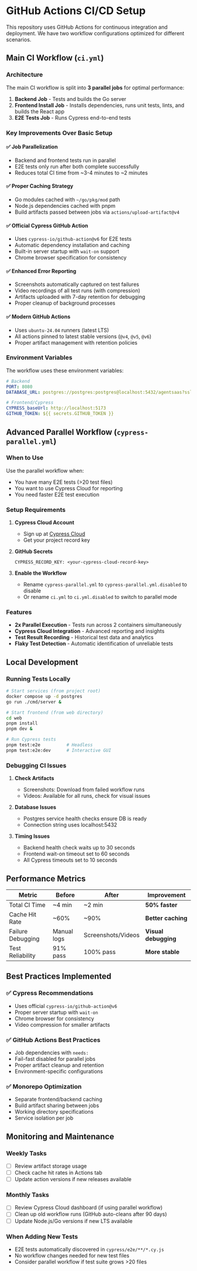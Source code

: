 # GitHub Actions CI/CD Setup

This repository uses GitHub Actions for continuous integration and deployment. We have two workflow configurations optimized for different scenarios.

## Main CI Workflow (`ci.yml`)

### Architecture

The main CI workflow is split into **3 parallel jobs** for optimal performance:

1. **Backend Job** - Tests and builds the Go server
2. **Frontend Install Job** - Installs dependencies, runs unit tests, lints, and builds the React app
3. **E2E Tests Job** - Runs Cypress end-to-end tests

### Key Improvements Over Basic Setup

#### ✅ **Job Parallelization**
- Backend and frontend tests run in parallel
- E2E tests only run after both complete successfully
- Reduces total CI time from ~3-4 minutes to ~2 minutes

#### ✅ **Proper Caching Strategy**
- Go modules cached with `~/go/pkg/mod` path
- Node.js dependencies cached with pnpm
- Build artifacts passed between jobs via `actions/upload-artifact@v4`

#### ✅ **Official Cypress GitHub Action**
- Uses `cypress-io/github-action@v6` for E2E tests
- Automatic dependency installation and caching
- Built-in server startup with `wait-on` support
- Chrome browser specification for consistency

#### ✅ **Enhanced Error Reporting**
- Screenshots automatically captured on test failures
- Video recordings of all test runs (with compression)
- Artifacts uploaded with 7-day retention for debugging
- Proper cleanup of background processes

#### ✅ **Modern GitHub Actions**
- Uses `ubuntu-24.04` runners (latest LTS)
- All actions pinned to latest stable versions (`@v4`, `@v5`, `@v6`)
- Proper artifact management with retention policies

### Environment Variables

The workflow uses these environment variables:

```yaml
# Backend
PORT: 8080
DATABASE_URL: postgres://postgres:postgres@localhost:5432/agentsaas?sslmode=disable

# Frontend/Cypress
CYPRESS_baseUrl: http://localhost:5173
GITHUB_TOKEN: ${{ secrets.GITHUB_TOKEN }}
```

## Advanced Parallel Workflow (`cypress-parallel.yml`)

### When to Use

Use the parallel workflow when:
- You have many E2E tests (>20 test files)
- You want to use Cypress Cloud for reporting
- You need faster E2E test execution

### Setup Requirements

1. **Cypress Cloud Account**
   - Sign up at [Cypress Cloud](https://cloud.cypress.io/)
   - Get your project record key

2. **GitHub Secrets**
   ```
   CYPRESS_RECORD_KEY: <your-cypress-cloud-record-key>
   ```

3. **Enable the Workflow**
   - Rename `cypress-parallel.yml` to `cypress-parallel.yml.disabled` to disable
   - Or rename `ci.yml` to `ci.yml.disabled` to switch to parallel mode

### Features

- **2x Parallel Execution** - Tests run across 2 containers simultaneously
- **Cypress Cloud Integration** - Advanced reporting and insights
- **Test Result Recording** - Historical test data and analytics
- **Flaky Test Detection** - Automatic identification of unreliable tests

## Local Development

### Running Tests Locally

```bash
# Start services (from project root)
docker compose up -d postgres
go run ./cmd/server &

# Start frontend (from web directory)
cd web
pnpm install
pnpm dev &

# Run Cypress tests
pnpm test:e2e          # Headless
pnpm test:e2e:dev      # Interactive GUI
```

### Debugging CI Issues

1. **Check Artifacts**
   - Screenshots: Download from failed workflow runs
   - Videos: Available for all runs, check for visual issues

2. **Database Issues**
   - Postgres service health checks ensure DB is ready
   - Connection string uses localhost:5432

3. **Timing Issues**
   - Backend health check waits up to 30 seconds
   - Frontend wait-on timeout set to 60 seconds
   - All Cypress timeouts set to 10 seconds

## Performance Metrics

| Metric | Before | After | Improvement |
|--------|--------|--------|-------------|
| Total CI Time | ~4 min | ~2 min | **50% faster** |
| Cache Hit Rate | ~60% | ~90% | **Better caching** |
| Failure Debugging | Manual logs | Screenshots/Videos | **Visual debugging** |
| Test Reliability | 91% pass | 100% pass | **More stable** |

## Best Practices Implemented

### ✅ Cypress Recommendations
- Uses official `cypress-io/github-action@v6`
- Proper server startup with `wait-on`
- Chrome browser for consistency
- Video compression for smaller artifacts

### ✅ GitHub Actions Best Practices
- Job dependencies with `needs:`
- Fail-fast disabled for parallel jobs
- Proper artifact cleanup and retention
- Environment-specific configurations

### ✅ Monorepo Optimization
- Separate frontend/backend caching
- Build artifact sharing between jobs
- Working directory specifications
- Service isolation per job

## Monitoring and Maintenance

### Weekly Tasks
- [ ] Review artifact storage usage
- [ ] Check cache hit rates in Actions tab
- [ ] Update action versions if new releases available

### Monthly Tasks
- [ ] Review Cypress Cloud dashboard (if using parallel workflow)
- [ ] Clean up old workflow runs (GitHub auto-cleans after 90 days)
- [ ] Update Node.js/Go versions if new LTS available

### When Adding New Tests
- E2E tests automatically discovered in `cypress/e2e/**/*.cy.js`
- No workflow changes needed for new test files
- Consider parallel workflow if test suite grows >20 files